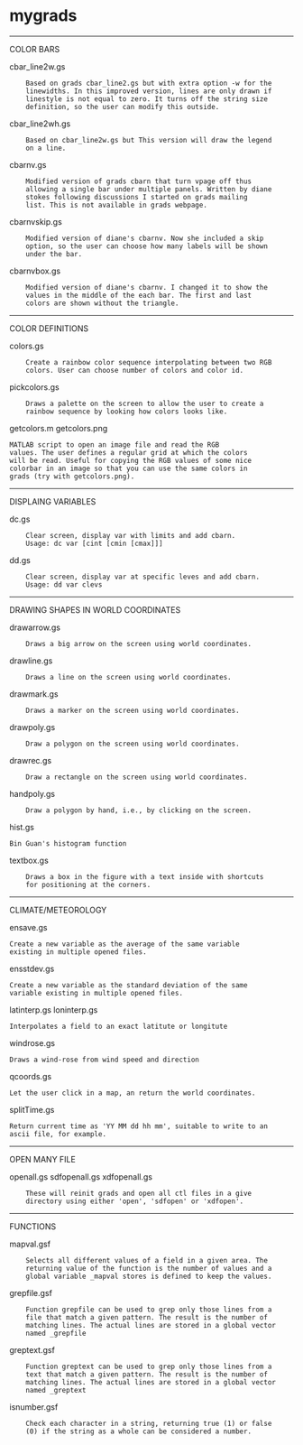 mygrads
=======

___________________________________________________________________________
COLOR BARS

cbar_line2w.gs 

        Based on grads cbar_line2.gs but with extra option -w for the
        linewidths. In this improved version, lines are only drawn if
        linestyle is not equal to zero. It turns off the string size
        definition, so the user can modify this outside.

cbar_line2wh.gs

        Based on cbar_line2w.gs but This version will draw the legend
        on a line.

cbarnv.gs 

        Modified version of grads cbarn that turn vpage off thus
        allowing a single bar under multiple panels. Written by diane
        stokes following discussions I started on grads mailing
        list. This is not available in grads webpage.

cbarnvskip.gs 

        Modified version of diane's cbarnv. Now she included a skip
        option, so the user can choose how many labels will be shown
        under the bar.

cbarnvbox.gs 

        Modified version of diane's cbarnv. I changed it to show the
        values in the middle of the each bar. The first and last
        colors are shown without the triangle. 

___________________________________________________________________________
COLOR DEFINITIONS

colors.gs

        Create a rainbow color sequence interpolating between two RGB
        colors. User can choose number of colors and color id.

pickcolors.gs

        Draws a palette on the screen to allow the user to create a
        rainbow sequence by looking how colors looks like.

getcolors.m
getcolors.png

	MATLAB script to open an image file and read the RGB
	values. The user defines a regular grid at which the colors
	will be read. Useful for copying the RGB values of some nice
	colorbar in an image so that you can use the same colors in
	grads (try with getcolors.png).

___________________________________________________________________________
DISPLAING VARIABLES

dc.gs

        Clear screen, display var with limits and add cbarn.
        Usage: dc var [cint [cmin [cmax]]]

dd.gs

        Clear screen, display var at specific leves and add cbarn.
        Usage: dd var clevs

___________________________________________________________________________
DRAWING SHAPES IN WORLD COORDINATES

drawarrow.gs

        Draws a big arrow on the screen using world coordinates.

drawline.gs

        Draws a line on the screen using world coordinates.

drawmark.gs

        Draws a marker on the screen using world coordinates.

drawpoly.gs

        Draw a polygon on the screen using world coordinates.

drawrec.gs

        Draw a rectangle on the screen using world coordinates.

handpoly.gs

        Draw a polygon by hand, i.e., by clicking on the screen.

hist.gs

	Bin Guan's histogram function

textbox.gs

        Draws a box in the figure with a text inside with shortcuts
        for positioning at the corners.

___________________________________________________________________________
CLIMATE/METEOROLOGY

ensave.gs

	Create a new variable as the average of the same variable
	existing in multiple opened files.

ensstdev.gs

	Create a new variable as the standard deviation of the same
	variable existing in multiple opened files.

latinterp.gs
loninterp.gs

	Interpolates a field to an exact latitute or longitute

windrose.gs

	Draws a wind-rose from wind speed and direction

qcoords.gs 
 
	Let the user click in a map, an return the world coordinates. 

splitTime.gs

	Return current time as 'YY MM dd hh mm', suitable to write to an
	ascii file, for example.
___________________________________________________________________________
OPEN MANY FILE

openall.gs
sdfopenall.gs
xdfopenall.gs

        These will reinit grads and open all ctl files in a give
        directory using either 'open', 'sdfopen' or 'xdfopen'.

___________________________________________________________________________
FUNCTIONS

mapval.gsf

        Selects all different values of a field in a given area. The
        returning value of the function is the number of values and a
        global variable _mapval stores is defined to keep the values.

grepfile.gsf
 
        Function grepfile can be used to grep only those lines from a
        file that match a given pattern. The result is the number of
        matching lines. The actual lines are stored in a global vector
        named _grepfile

greptext.gsf 

        Function greptext can be used to grep only those lines from a
        text that match a given pattern. The result is the number of
        matching lines. The actual lines are stored in a global vector
        named _greptext

isnumber.gsf 

        Check each character in a string, returning true (1) or false
        (0) if the string as a whole can be considered a number.


